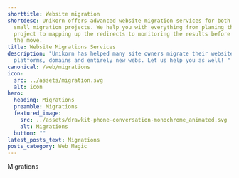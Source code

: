 ```yaml
---
shorttitle: Website migration
shortdesc: Unikorn offers advanced website migration services for both large and
  small migration projects. We help you with everything from planing the whole
  project to mapping up the redirects to monitoring the results before and after
  the move.
title: Website Migrations Services
description: "Unikorn has helped many site owners migrate their websites to new
  platforms, domains and entirely new webs. Let us help you as well! "
canonical: /web/migrations
icon:
  src: ../assets/migration.svg
  alt: icon
hero:
  heading: Migrations
  preamble: Migrations
  featured_image:
    src: ../assets/drawkit-phone-conversation-monochrome_animated.svg
    alt: Migrations
  button: ""
latest_posts_text: Migrations
posts_category: Web Magic
---
```

Migrations